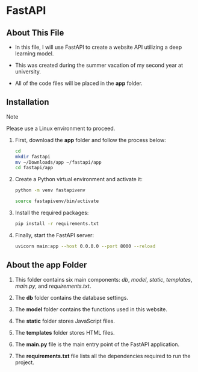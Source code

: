 # FastAPI

## About This File
- In this file, I will use FastAPI to create a website API utilizing a deep learning model.

- This was created during the summer vacation of my second year at university.

- All of the code files will be placed in the **app** folder.

## Installation

>[!NOTE]
>Please use a Linux environment to proceed.

1. First, download the **app** folder and follow the process below:
    ```bash
    cd
    mkdir fastapi
    mv ~/Downloads/app ~/fastapi/app
    cd fastapi/app
    ```

2. Create a Python virtual environment and activate it:
    ```bash
    python -m venv fastapivenv
    ```

    ```bash
    source fastapivenv/bin/activate
    ```

3. Install the required packages:
    ```bash
    pip install -r requirements.txt
    ```

4. Finally, start the FastAPI server:
    ```bash
    uvicorn main:app --host 0.0.0.0 --port 8000 --reload
    ```


## About the **app** Folder

1. This folder contains six main components: *db*, *model*, *static*, *templates*, *main.py*, and *requirements.txt*.

2. The **db** folder contains the database settings.

3. The **model** folder contains the functions used in this website.

4. The **static** folder stores JavaScript files.

5. The **templates** folder stores HTML files.

6. The **main.py** file is the main entry point of the FastAPI application.

7. The **requirements.txt** file lists all the dependencies required to run the project.


